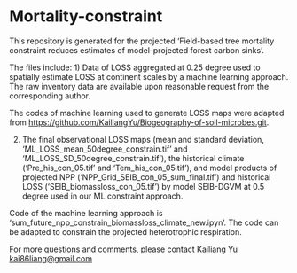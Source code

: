 # Mortality-constraint

This repository is generated for the projected ‘Field-based tree mortality constraint reduces estimates of model-projected forest carbon sinks’. 

The files include: 1) Data of LOSS aggregated at 0.25 degree used to spatially estimate LOSS at continent scales by a machine learning approach. The raw inventory data are available upon reasonable request from the corresponding author. 

The codes of machine learning used to generate LOSS maps were adapted from https://github.com/KailiangYu/Biogeography-of-soil-microbes.git.

2) The final observational LOSS maps (mean and standard deviation, ‘ML_LOSS_mean_50degree_constrain.tif’ and ‘ML_LOSS_SD_50degree_constrain.tif’), the historical climate (‘Pre_his_con_05.tif’ and ‘Tem_his_con_05.tif’), and model products of projected NPP (‘NPP_Grid_SEIB_con_05_sum_final.tif’) and historical LOSS (‘SEIB_biomassloss_con_05.tif’) by model SEIB-DGVM  at 0.5 degree used in our ML constraint approach. 

Code of the machine learning approach is ‘sum_future_npp_constrain_biomassloss_climate_new.ipyn’. The code can be adapted to constrain the projected heterotrophic respiration. 

For more questions and comments, please contact Kailiang Yu kai86liang@gmail.com 
